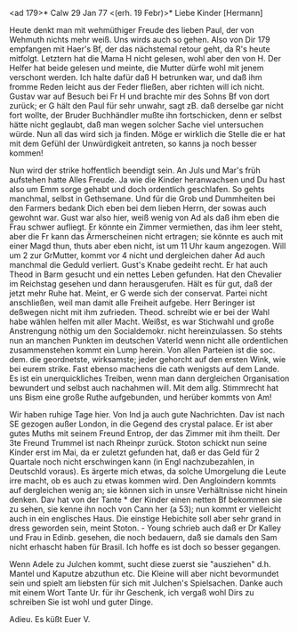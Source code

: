 <ad 179>* Calw 29 Jan 77
 <(erh. 19 Febr)>*
Liebe Kinder [Hermann]

Heute denkt man mit wehmüthiger Freude des lieben Paul, der von Wehmuth nichts mehr weiß. Uns wirds auch so gehen. Also von Dir 179 empfangen mit Haer's Bf, der das nächstemal retour geht, da R's heute mitfolgt. Letztern hat die Mama H nicht gelesen, wohl aber den von H. Der Helfer hat beide gelesen und meinte, die Mutter dürfe wohl mit jenem verschont werden. Ich halte dafür daß H betrunken war, und daß ihm fromme Reden leicht aus der Feder fließen, aber richten will ich nicht. Gustav war auf Besuch bei Fr H und brachte mir des Sohns Bf von dort zurück; er G hält den Paul für sehr unwahr, sagt zB. daß derselbe gar nicht fort wollte, der Bruder Buchhändler mußte ihn fortschicken, denn er selbst hätte nicht geglaubt, daß man wegen solcher Sache viel untersuchen würde. Nun all das wird sich ja finden. Möge er wirklich die Stelle die er hat mit dem Gefühl der Unwürdigkeit antreten, so kanns ja noch besser kommen!

Nun wird der strike hoffentlich beendigt sein. An Juls und Mar's früh aufstehen hatte Alles Freude. Ja wie die Kinder heranwachsen und Du hast also um Emm sorge gehabt und doch ordentlich geschlafen. So gehts manchmal, selbst in Gethsemane. Und für die Grob und Dummheiten bei den Farmers bedank Dich eben bei dem lieben Herrn, der sowas auch gewohnt war. 
Gust war also hier, weiß wenig von Ad als daß ihm eben die Frau schwer aufliegt. Er könnte ein Zimmer vermiethen, das ihm leer steht, aber die Fr kann das Ärmerscheinen nicht ertragen; sie könnte es auch mit einer Magd thun, thuts aber eben nicht, ist um 11 Uhr kaum angezogen. Will um 2 zur GrMutter, kommt vor 4 nicht und dergleichen daher Ad auch manchmal die Geduld verliert. Gust's Knabe gedeiht recht. Er hat auch Theod in Barm gesucht und ein nettes Leben gefunden. Hat den Chevalier im Reichstag gesehen und dann herausgerufen. Hält es für gut, daß der jetzt mehr Ruhe hat. Meint, er G werde sich der conservat. Partei nicht anschließen, weil man damit alle Freiheit aufgebe. Herr Beringer ist deßwegen nicht mit ihm zufrieden. Theod. schreibt wie er bei der Wahl habe wählen helfen mit aller Macht. Weißst, es war Stichwahl und große Anstrengung nöthig um den Socialdemokr. nicht hereinzulassen. So stehts nun an manchen Punkten im deutschen Vaterld wenn nicht alle ordentlichen zusammenstehen kommt ein Lump herein. Von allen Parteien ist die soc. dem. die geordnetste, wirksamste; jeder gehorcht auf den ersten Wink, wie bei eurem strike. Fast ebenso machens die cath wenigsts auf dem Lande. Es ist ein unerquickliches Treiben, wenn man dann dergleichen Organisation bewundert und selbst auch nachahmen will. Mit dem allg. Stimmrecht hat uns Bism eine große Ruthe aufgebunden, und herüber kommts von Am!

Wir haben ruhige Tage hier. Von Ind ja auch gute Nachrichten. Dav ist nach SE gezogen außer London, in die Gegend des crystal palace. Er ist aber gutes Muths mit seinem Freund Entrop, der das Zimmer mit ihm theilt. Der 3te Freund Trummel ist nach Rheinpr zurück. Stoton schickt nun seine Kinder erst im Mai, da er zuletzt gefunden hat, daß er das Geld für 2 Quartale noch nicht erschwingen kann (in Engl nachzubezahlen, in Deutschld voraus). Es ärgerte mich etwas, da solche Umorgelung die Leute irre macht, ob es auch zu etwas kommen wird. Den Angloindern kommts auf dergleichen wenig an; sie können sich in unsre Verhältnisse nicht hinein denken. Dav hat von der Tante <White>* der Kinder einen netten Bf bekommen sie zu sehen, sie kenne ihn noch von Cann her (a 53); nun kommt er vielleicht auch in ein englisches Haus. Die einstige Hebichite soll aber sehr grand in dress geworden sein, meint Stoton. - Young schrieb auch daß er Dr Kalley und Frau in Edinb. gesehen, die noch bedauern, daß sie damals den Sam nicht erhascht haben für Brasil. Ich hoffe es ist doch so besser gegangen.

Wenn Adele zu Julchen kommt, sucht diese zuerst sie "ausziehen" d.h. Mantel und Kaputze abzuthun etc. Die Kleine will aber nicht bevormundet sein und spielt am liebsten für sich mit Julchen's Spielsachen. Danke auch mit einem Wort Tante Ur. für ihr Geschenk, ich vergaß wohl Dirs zu schreiben Sie ist wohl und guter Dinge.

 Adieu. Es küßt Euer V.

